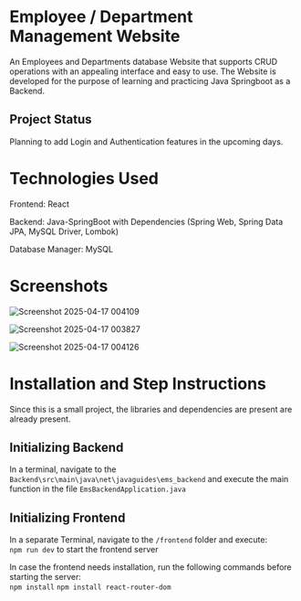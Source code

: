# Employee / Department Management Website

An Employees and Departments database Website that supports CRUD operations with an appealing interface and easy to use.
The Website is developed for the purpose of learning and practicing Java Springboot as a Backend.

## Project Status
Planning to add Login and Authentication features in the upcoming days.

# Technologies Used
Frontend: React

Backend: Java-SpringBoot with Dependencies (Spring Web, Spring Data JPA, MySQL Driver, Lombok)

Database Manager: MySQL

# Screenshots
![Screenshot 2025-04-17 004109](https://github.com/user-attachments/assets/87b8c4ed-0ff7-4c0b-b2fa-b8de28de04e0)

![Screenshot 2025-04-17 003827](https://github.com/user-attachments/assets/c2788d42-48e1-457c-afed-df4d7cebe9d5)

![Screenshot 2025-04-17 004126](https://github.com/user-attachments/assets/8df2a296-da1a-46f6-b697-a4c9e50e7ad8)

# Installation and Step Instructions
Since this is a small project, the libraries and dependencies are present are already present.

## Initializing Backend
In a terminal, navigate to the `Backend\src\main\java\net\javaguides\ems_backend` and execute the main function in the file `EmsBackendApplication.java`

## Initializing Frontend
In a separate Terminal, navigate to the `/frontend` folder and execute: <br/>
`npm run dev` to start the frontend server

In case the frontend needs installation, run the following commands before starting the server:<br/>
`npm install`
`npm install react-router-dom`

